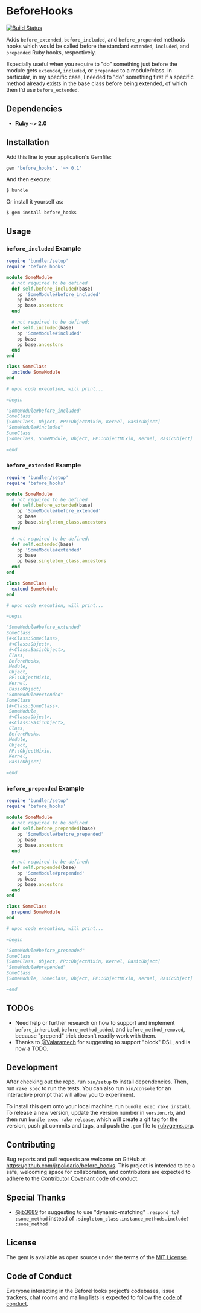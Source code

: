 # BeforeHooks

[![Build Status](https://travis-ci.org/jrpolidario/before_hooks.svg?branch=master)](https://travis-ci.org/jrpolidario/before_hooks)

Adds `before_extended`, `before_included`, and `before_prepended` methods hooks which would be called before the standard `extended`, `included`, and `prepended` Ruby hooks, respectively.

Especially useful when you require to "do" something just before the module gets `extended`, `included`, or `prepended` to a module/class. In particular, in my specific case, I needed to "do" something first if a specific method already exists in the base class before being extended, of which then I'd use `before_extended`.

## Dependencies

* **Ruby ~> 2.0**

## Installation

Add this line to your application's Gemfile:

```ruby
gem 'before_hooks', '~> 0.1'
```

And then execute:

    $ bundle

Or install it yourself as:

    $ gem install before_hooks

## Usage

### `before_included` Example

```ruby
require 'bundler/setup'
require 'before_hooks'

module SomeModule
  # not required to be defined
  def self.before_included(base)
    pp 'SomeModule#before_included'
    pp base
    pp base.ancestors
  end

  # not required to be defined:
  def self.included(base)
    pp 'SomeModule#included'
    pp base
    pp base.ancestors
  end
end

class SomeClass
  include SomeModule
end

# upon code execution, will print...

=begin

"SomeModule#before_included"
SomeClass
[SomeClass, Object, PP::ObjectMixin, Kernel, BasicObject]
"SomeModule#included"
SomeClass
[SomeClass, SomeModule, Object, PP::ObjectMixin, Kernel, BasicObject]

=end
```

### `before_extended` Example

```ruby
require 'bundler/setup'
require 'before_hooks'

module SomeModule
  # not required to be defined
  def self.before_extended(base)
    pp 'SomeModule#before_extended'
    pp base
    pp base.singleton_class.ancestors
  end

  # not required to be defined:
  def self.extended(base)
    pp 'SomeModule#extended'
    pp base
    pp base.singleton_class.ancestors
  end
end

class SomeClass
  extend SomeModule
end

# upon code execution, will print...

=begin

"SomeModule#before_extended"
SomeClass
[#<Class:SomeClass>,
 #<Class:Object>,
 #<Class:BasicObject>,
 Class,
 BeforeHooks,
 Module,
 Object,
 PP::ObjectMixin,
 Kernel,
 BasicObject]
"SomeModule#extended"
SomeClass
[#<Class:SomeClass>,
 SomeModule,
 #<Class:Object>,
 #<Class:BasicObject>,
 Class,
 BeforeHooks,
 Module,
 Object,
 PP::ObjectMixin,
 Kernel,
 BasicObject]

=end
```

### `before_prepended` Example

```ruby
require 'bundler/setup'
require 'before_hooks'

module SomeModule
  # not required to be defined
  def self.before_prepended(base)
    pp 'SomeModule#before_prepended'
    pp base
    pp base.ancestors
  end

  # not required to be defined:
  def self.prepended(base)
    pp 'SomeModule#prepended'
    pp base
    pp base.ancestors
  end
end

class SomeClass
  prepend SomeModule
end

# upon code execution, will print...

=begin

"SomeModule#before_prepended"
SomeClass
[SomeClass, Object, PP::ObjectMixin, Kernel, BasicObject]
"SomeModule#prepended"
SomeClass
[SomeModule, SomeClass, Object, PP::ObjectMixin, Kernel, BasicObject]

=end
```

## TODOs
* Need help or further research on how to support and implement `before_inherited`, `before_method_added`, and `before_method_removed`, because "prepend" trick doesn't readily work with them.
* Thanks to [@Valaramech](https://www.reddit.com/r/ruby/comments/atwg8g/just_published_a_small_gem_before_hooks/eh3uyhw/) for suggesting to support "block" DSL, and is now a TODO.

## Development

After checking out the repo, run `bin/setup` to install dependencies. Then, run `rake spec` to run the tests. You can also run `bin/console` for an interactive prompt that will allow you to experiment.

To install this gem onto your local machine, run `bundle exec rake install`. To release a new version, update the version number in `version.rb`, and then run `bundle exec rake release`, which will create a git tag for the version, push git commits and tags, and push the `.gem` file to [rubygems.org](https://rubygems.org).

## Contributing

Bug reports and pull requests are welcome on GitHub at https://github.com/jrpolidario/before_hooks. This project is intended to be a safe, welcoming space for collaboration, and contributors are expected to adhere to the [Contributor Covenant](http://contributor-covenant.org) code of conduct.

## Special Thanks

* [@jb3689](https://www.reddit.com/r/ruby/comments/atwg8g/just_published_a_small_gem_before_hooks/ehc7851/) for suggesting to use "dynamic-matching" `.respond_to? :some_method` instead of `.singleton_class.instance_methods.include? :some_method`

## License

The gem is available as open source under the terms of the [MIT License](https://opensource.org/licenses/MIT).

## Code of Conduct

Everyone interacting in the BeforeHooks project’s codebases, issue trackers, chat rooms and mailing lists is expected to follow the [code of conduct](https://github.com/jrpolidario/before_hooks/blob/master/CODE_OF_CONDUCT.md).
